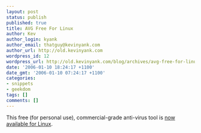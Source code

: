 ```yaml
---
layout: post
status: publish
published: true
title: AVG Free For Linux
author: Kev
author_login: kyank
author_email: thatguy@kevinyank.com
author_url: http://old.kevinyank.com
wordpress_id: 12
wordpress_url: http://old.kevinyank.com/blog/archives/avg-free-for-linux/
date: '2006-01-10 18:24:17 +1100'
date_gmt: '2006-01-10 07:24:17 +1100'
categories:
- snippets
- geekdom
tags: []
comments: []
---
```

<p>This free (for personal use), commercial-grade anti-virus tool is <a href="http://free.grisoft.com/doc/4040/lng/us/tpl/v5">now available for Linux</a>.</p>
